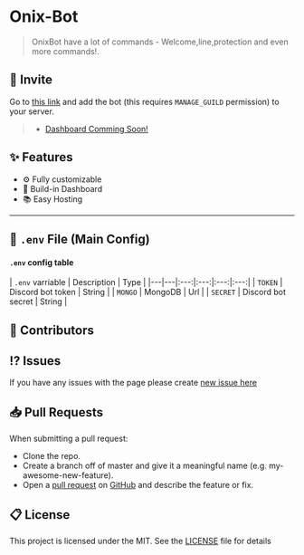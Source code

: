 # Onix-Bot

> OnixBot have a lot of commands - Welcome,line,protection and even more commands!.
## 🔗 Invite

Go to [this link](https://discord.com/oauth2/authorize/?permissions=4294967287&scope=bot&client_id=941256106037100555) and add the bot (this requires `MANAGE_GUILD` permission) to your server.
> - [Dashboard Comming Soon!](https://discord.com/oauth2/authorize/?permissions=4294967287&scope=bot&client_id=941256106037100555)

## ✨ Features
 - ⚙️ Fully customizable
 - 🌆 Build-in Dashboard
 - 📚 Easy Hosting

---

## 💾 `.env` File (Main Config)
#### `.env` config table
| `.env` varriable | Description | Type |
|---|---|:---:|:---:|:---:|:---:|
| `TOKEN` | Discord bot token | String |
| `MONGO` | MongoDB | Url |
| `SECRET` | Discord bot secret | String |


## 📝 Contributors


## ⁉️ Issues
If you have any issues with the page please create [new issue here](https://github.com/MashedTuna/Onix-Bot/issues)

## 📥 Pull Requests
When submitting a pull request:
- Clone the repo.
- Create a branch off of master and give it a meaningful name (e.g. my-awesome-new-feature).
- Open a [pull request](https://github.com/MashedTuna/Onix-Bot/pulls) on [GitHub](https://github.com) and describe the feature or fix.

## 📋 License
This project is licensed under the MIT. See the [LICENSE](https://github.com/MashedTuna/Onix-Bot/blob/master/license.md) file for details
